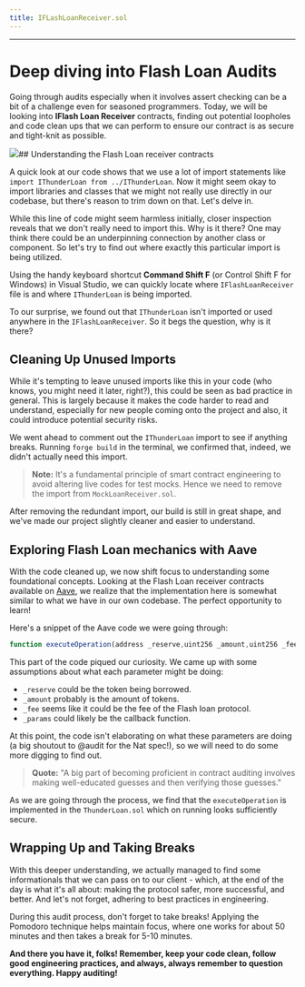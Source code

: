 ```yaml
---
title: IFLashLoanReceiver.sol
---
```




---

# Deep diving into Flash Loan Audits

Going through audits especially when it involves assert checking can be a bit of a challenge even for seasoned programmers. Today, we will be looking into **IFlash Loan Receiver** contracts, finding out potential loopholes and code clean ups that we can perform to ensure our contract is as secure and tight-knit as possible.

![](https://cdn.videotap.com/nmh2iNPnadGsdWNfaTx7-13.81.png)## Understanding the Flash Loan receiver contracts

A quick look at our code shows that we use a lot of import statements like `import IThunderLoan from ../IThunderLoan`. Now it might seem okay to import libraries and classes that we might not really use directly in our codebase, but there's reason to trim down on that. Let's delve in.

While this line of code might seem harmless initially, closer inspection reveals that we don't really need to import this. Why is it there? One may think there could be an underpinning connection by another class or component. So let's try to find out where exactly this particular import is being utilized.

Using the handy keyboard shortcut **Command Shift F** (or Control Shift F for Windows) in Visual Studio, we can quickly locate where `IFlashLoanReceiver` file is and where `IThunderLoan` is being imported.

To our surprise, we found out that `IThunderLoan` isn't imported or used anywhere in the `IFlashLoanReceiver`. So it begs the question, why is it there?

## Cleaning Up Unused Imports

While it's tempting to leave unused imports like this in your code (who knows, you might need it later, right?), this could be seen as bad practice in general. This is largely because it makes the code harder to read and understand, especially for new people coming onto the project and also, it could introduce potential security risks.

We went ahead to comment out the `IThunderLoan` import to see if anything breaks. Running `forge build` in the terminal, we confirmed that, indeed, we didn't actually need this import.

> **Note:** It's a fundamental principle of smart contract engineering to avoid altering live codes for test mocks. Hence we need to remove the import from `MockLoanReceiver.sol`.

After removing the redundant import, our build is still in great shape, and we've made our project slightly cleaner and easier to understand.

## Exploring Flash Loan mechanics with Aave

With the code cleaned up, we now shift focus to understanding some foundational concepts. Looking at the Flash Loan receiver contracts available on [Aave](https://github.com/aave), we realize that the implementation here is somewhat similar to what we have in our own codebase. The perfect opportunity to learn!

Here's a snippet of the Aave code we were going through:

```js
function executeOperation(address _reserve,uint256 _amount,uint256 _fee,bytes memory _params)external returns (bool);
```

This part of the code piqued our curiosity. We came up with some assumptions about what each parameter might be doing:

- `_reserve` could be the token being borrowed.
- `_amount` probably is the amount of tokens.
- `_fee` seems like it could be the fee of the Flash loan protocol.
- `_params` could likely be the callback function.

At this point, the code isn't elaborating on what these parameters are doing (a big shoutout to @audit for the Nat spec!), so we will need to do some more digging to find out.

> **Quote:** "A big part of becoming proficient in contract auditing involves making well-educated guesses and then verifying those guesses."

As we are going through the process, we find that the `executeOperation` is implemented in the `ThunderLoan.sol` which on running looks sufficiently secure.

## Wrapping Up and Taking Breaks

With this deeper understanding, we actually managed to find some informationals that we can pass on to our client - which, at the end of the day is what it's all about: making the protocol safer, more successful, and better. And let's not forget, adhering to best practices in engineering.

During this audit process, don't forget to take breaks! Applying the Pomodoro technique helps maintain focus, where one works for about 50 minutes and then takes a break for 5-10 minutes.

**And there you have it, folks! Remember, keep your code clean, follow good engineering practices, and always, always remember to question everything. Happy auditing!**
